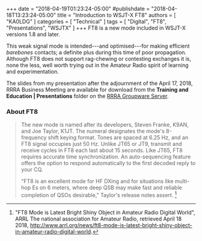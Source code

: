 +++
date = "2018-04-19T01:23:24-05:00"
#publishdate = "2018-04-18T13:23:24-05:00"
title = "Introduction to WSJT-X FT8"
authors = [ "KA0LDG" ]
categories = [ "Technical" ]
tags = [ "Digital", "FT8", "Presentations", "WSJTX" ]
+++
FT8 is a new mode included in WSJT-X versions 1.8 and later.

This weak signal mode is intended---and optimised---for making efficient
*barebones* contacts; a definite plus during this time of poor
propagation. Although FT8 does not support rag-chewing or contesting
exchanges it is, none the less, well worth trying out in the Amateur Radio
spirit of learning and experimentation.

The slides from my presentation after the adjournment of the April 17,
2018, RRRA Business Meeting
are available for download from the **Training and Education
| Presentations** folder on the
[RRRA Groupware Server](https://cloud.rrra.org/).

<!--more-->

### About FT8

>The new mode is named after its developers, Steven Franke, K9AN,
>and Joe Taylor, K1JT. The numeral designates the mode's 8-frequency
>shift keying format. Tones are spaced at 6.25 Hz, and an FT8 signal
>occupies just 50 Hz. Unlike JT65 or JT9, transmit and receive cycles
>in FT8 each last about 15 seconds. Like JT65, FT8 requires accurate
>time synchronization. An auto-sequencing feature offers the option to
>respond automatically to the first decoded reply to your CQ.
>
>"FT8 is an excellent mode for HF DXing and for situations like
>multi-hop Es on 6 meters, where deep QSB may make fast and reliable
>completion of QSOs desirable," Taylor's release notes assert. [^1]

[^1]: "FT8 Mode is Latest Bright Shiny Object in Amateur Radio Digital World", ARRL The national association for Amateur Radio, retrieved April 18 2018, http://www.arrl.org/news/ft8-mode-is-latest-bright-shiny-object-in-amateur-radio-digital-world.

